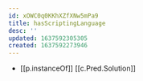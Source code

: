 ```yaml
---
id: xOWC0q0KKhXZfXNw5mPa9
title: hasScriptingLanguage
desc: ''
updated: 1637592305305
created: 1637592273946
---
```


- [[p.instanceOf]] [[c.Pred.Solution]]
